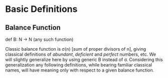 # Basic Definitions
## Balance Function

def Β: Ν -> Ν (any such function)

Classic balance function is σ(n) [sum of proper divisors of n], giving classical definitions of _abundant_, _deficient_
and _perfect_ numbers, etc. 
We will slightly generalize here by using generic Β instead of σ.
Considering this generalization any following definitions, while bearing familiar classical names,
will have meaning only with respect to a given balance function.

##
 

